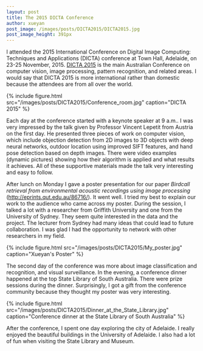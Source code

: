 ```yaml
---
layout: post
title: The 2015 DICTA Conference
author: xueyan
post_image: /images/posts/DICTA2015/DICTA2015.jpg
post_image_height: 391px
---
```



I attended the 2015 International Conference on Digital Image Computing: Techniques and Applications (DICTA) conference at Town Hall, Adelaide, on 23-25 November, 2015. [DICTA 2015](http://dictaconference.org/dicta2015/) is the main Australian Conference on computer vision, image processing, pattern recognition, and related areas.  I would say that DICTA 2015 is more international rather than domestic because the attendees are from all over the world.  


{% include figure.html src="/images/posts/DICTA2015/Conference_room.jpg" caption="DICTA 2015" %}



Each day at the conference started with a keynote speaker at 9 a.m.. I was very impressed by the talk given by Professor Vincent Lepetit from Austria on the first day.  He presented three pieces of work on computer vision, which include objection detection from 2D images to 3D objects with deep neural networks, outdoor location using improved SIFT features, and hand pose detection based on depth images. There were video examples (dynamic pictures) showing how their algorithm is applied and what results it achieves. All of these supportive materials made the talk very interesting and easy to follow.

After lunch on Monday I gave a poster presentation for our paper _Birdcall retrieval from environmental acoustic recordings using image processing_ (http://eprints.qut.edu.au/86716/). It went well. I tried my best to explain our work to the audience who came across my poster. During the session, I talked a lot with a researcher from Griffith University and one from the University of Sydney. They seem quite interested in the data and the project.  The lecturer from Sydney had many ideas that could lead to future collaboration. I was glad I had the opportunity to network with other researchers in my field.

{% include figure.html src="/images/posts/DICTA2015/My_poster.jpg" caption="Xueyan's Poster" %}

The second day of the conference was more about image classification and recognition, and visual surveillance. In the evening, a conference dinner happened at the top State Library of South Australia. There were prize sessions during the dinner. Surprisingly, I got a gift from the conference community because they thought my poster was very interesting.

{% include figure.html src="/images/posts/DICTA2015/Dinner_at_the_State_Library.jpg" caption="Conference dinner at the State Library of South Australia" %}

After the conference, I spent one day exploring the city of Adelaide. I really enjoyed the beautiful buildings in the University of Adelaide. I also had a lot of fun when visiting the State Library and Museum.


